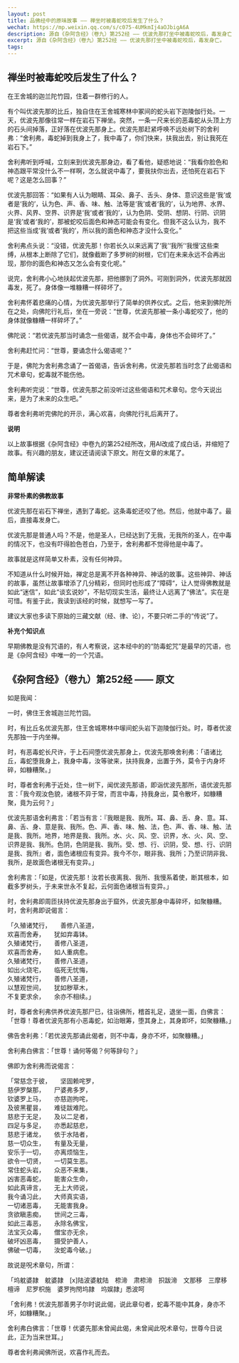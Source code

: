 ```yaml
---
layout: post
title: 品佛经中的原味故事 —— 禅坐时被毒蛇咬后发生了什么？
wechat: https://mp.weixin.qq.com/s/c075-4UMkmIj4aOJbigA6A
description: 源自《杂阿含经》（卷九）第252经 —— 优波先那打坐中被毒蛇咬后，毒发身亡。
excerpt: 源自《杂阿含经》（卷九）第252经 —— 优波先那打坐中被毒蛇咬后，毒发身亡。
tags:
---
```


## 禅坐时被毒蛇咬后发生了什么？

在王舍城的迦兰陀竹园，住着一群修行的人。

有个叫优波先那的比丘，独自住在王舍城寒林中冢间的蛇头岩下迦陵伽行处。一天，优波先那像往常一样在岩石下禅坐。突然，一条一尺来长的恶毒蛇从头顶上方的石头间掉落，正好落在优波先那身上。优波先那赶紧呼唤不远处树下的舍利弗：“舍利弗，毒蛇掉到我身上了，我中毒了，你们快来，扶我出去，别让我死在岩石下。”

舍利弗听到呼喊，立刻来到优波先那身边，看了看他，疑惑地说：“我看你脸色和神态跟平常没什么不一样啊，怎么就说中毒了，要我扶你出去，还怕死在岩石下呢？这是怎么回事？”

优波先那回答：“如果有人认为眼睛、耳朵、鼻子、舌头、身体、意识这些是‘我’或者是‘我的’，认为色、声、香、味、触、法等是‘我’或者‘我的’，认为地界、水界、火界、风界、空界、识界是‘我’或者‘我的’，认为色阴、受阴、想阴、行阴、识阴是‘我’或者‘我的’，那被蛇咬后面色和神态可能会有变化。但我不这么认为，我不把这些当成‘我’或者‘我的’，所以我的面色和神态才没什么变化。”

舍利弗点头说：“没错，优波先那！你若长久以来远离了‘我’‘我所’‘我慢’这些束缚，从根本上断除了它们，就像截断了多罗树的树根，它们在未来永远不会再出现，那你的面色和神态又怎么会有变化呢。”

说完，舍利弗小心地扶起优波先那，把他挪到了洞外。可刚到洞外，优波先那就因毒发，死了。身体像一堆糠糟一样碎坏了。

舍利弗怀着悲痛的心情，为优波先那举行了简单的供养仪式。之后，他来到佛陀所在之处，向佛陀行礼后，坐在一旁说：“世尊，优波先那被一条小毒蛇咬了，他的身体就像糠糟一样碎坏了。”

佛陀说：“若优波先那当时诵念一些偈语，就不会中毒，身体也不会碎坏了。”

舍利弗赶忙问：“世尊，要诵念什么偈语呢？”

于是，佛陀为舍利弗念诵了一首偈语，告诉舍利弗，优波先那若当时念了此偈语和咒术章句，蛇毒就不能伤他。

舍利弗听完说：“世尊，优波先那之前没听过这些偈语和咒术章句。您今天说出来，是为了未来的众生吧。”

尊者舍利弗听完佛陀的开示，满心欢喜，向佛陀行礼后离开了。

**说明**

以上故事根据《杂阿含经》中卷九的第252经所改，用AI改成了成白话，并缩短了故事。有兴趣的朋友，建议还请阅读下原文。附在文章的末尾了。

## 简单解读

**非常朴素的佛教故事**

优波先那在岩石下禅坐，遇到了毒蛇。这条毒蛇还咬了他。然后，他就中毒了。最后，直接毒发身亡。

优波先那是普通人吗？不是，他是圣人，已经达到了无我，无我所的圣人，在中毒的情况下，也没有吓得脸色苍白，乃至于，舍利弗都不觉得他是中毒了。

故事就是这样简单又朴素，没有任何神异。

不知道从什么时候开始，禅定总是离不开各种神异、神话的故事。这些神异、神话的故事，虽然让故事增添了几分精彩，但同时也形成了“障碍“，让人觉得佛教就是如此“迷信”，如此“谈玄说妙”，不贴切现实生活，最终让人远离了“佛法”。实在是可惜。有鉴于此，我读到该经的时候，就想写一写了。

建议大家也多读下原始的三藏文献（经、律、论），不要只听二手的“传说”了。

**补充个知识点**

早期佛教是没有咒语的，有人考察说，这本经中的的“防毒蛇咒”是最早的咒语，也是《杂阿含经》中唯一的一个咒语。

## 《杂阿含经》（卷九）第252经 —— 原文

如是我闻：

一时，佛住王舍城迦兰陀竹园。

时，有比丘名优波先那，住王舍城寒林中塜间蛇头岩下迦陵伽行处。时，尊者优波先那独一于内坐禅。

时，有恶毒蛇长尺许，于上石间堕优波先那身上，优波先那唤舍利弗：「语诸比丘，毒蛇堕我身上，我身中毒，汝等驶来，扶持我身，出置于外，莫令于内身坏碎，如糠糟聚。」

时，尊者舍利弗于近处，住一树下，闻优波先那语，即诣优波先那所，语优波先那言：「我今观汝色貌，诸根不异于常，而言中毒，持我身出，莫令散坏，如糠糟聚，竟为云何？」

优波先那语舍利弗言：「若当有言：『我眼是我、我所。耳、鼻、舌、身、意。耳、鼻、舌、身、意是我、我所。色、声、香、味、触、法，色、声、香、味、触、法是我、我所。地界，地界是我、我所。水、火、风、空、识界，水、火、风、空、识界是我、我所。色阴，色阴是我、我所。受、想、行、识阴，受、想、行、识阴是我、我所』者，面色诸根应有变异。我今不尔，眼非我、我所；乃至识阴非我、我所，是故面色诸根无有变异。」

舍利弗言：「如是，优波先那！汝若长夜离我、我所、我慢系着使，断其根本，如截多罗树头，于未来世永不复起，云何面色诸根当有变异。」

时，舍利弗即周匝扶持优波先那身出于窟外，优波先那身中毒碎坏，如聚糠糟。
时，舍利弗即说偈言：

「久殖诸梵行，　　善修八圣道，<br>
欢喜而舍寿，　　犹如弃毒钵。<br>
久殖诸梵行，　　善修八圣道，<br>
欢喜而舍寿，　　如人重病愈。<br>
久殖诸梵行，　　善修八圣道，<br>
如出火烧宅，　　临死无忧悔，<br>
久殖诸梵行，　　善修八圣道，<br>
以慧观世间，　　犹如秽草木，<br>
不复更求余，　　余亦不相续。」

时，尊者舍利弗供养优波先那尸已，往诣佛所，稽首礼足，退坐一面，白佛言：「世尊！尊者优波先那有小恶毒蛇，如治眼筹，堕其身上，其身即坏，如聚糠糟。」

佛告舍利弗：「若优波先那诵此偈者，则不中毒，身亦不坏，如聚糠糟。」

舍利弗白佛言：「世尊！诵何等偈？何等辞句？」

佛即为舍利弗而说偈言：

「常慈念于彼，　　坚固赖咤罗，<br>
慈伊罗槃那，　　尸婆弗多罗，<br>
钦婆罗上马，　　亦慈迦拘咤，<br>
及彼黑瞿昙，　　难徒跋难陀。<br>
慈悲于无足，　　及以二足者，<br>
四足与多足，　　亦悉起慈悲，<br>
慈悲于诸龙，　　依于水陆者，<br>
慈一切众生，　　有量及无量，<br>
安乐于一切，　　亦离烦恼生，<br>
欲令一切贤，　　一切莫生恶。<br>
常住蛇头岩，　　众恶不来集，<br>
凶害恶毒蛇，　　能害众生命，<br>
如此真谛言，　　无上大师说，<br>
我今诵习此，　　大师真实语，<br>
一切诸恶毒，　　无能害我身。<br>
贪欲瞋恚痴，　　世间之三毒，<br>
如此三毒恶，　　永除名佛宝，<br>
法宝灭众毒，　　僧宝亦无余，<br>
破坏凶恶毒，　　摄受护善人，<br>
佛破一切毒，　　汝蛇毒今破。」

故说是呪术章句，所谓：

「坞躭婆隷　躭婆隷　[x]陆波婆躭陆　㮈渧　肃㮈渧　抧跋渧　文那移　三摩移　檀谛　尼罗枳施　婆罗拘閇坞隷　坞娱隷」悉波呵

「舍利弗！优波先那善男子尔时说此偈，说此章句者，蛇毒不能中其身，身亦不坏，如糠糟聚。」

舍利弗白佛言：「世尊！优婆先那未曾闻此偈，未曾闻此呪术章句，世尊今日说此，正为当来世耳。」

尊者舍利弗闻佛所说，欢喜作礼而去。



